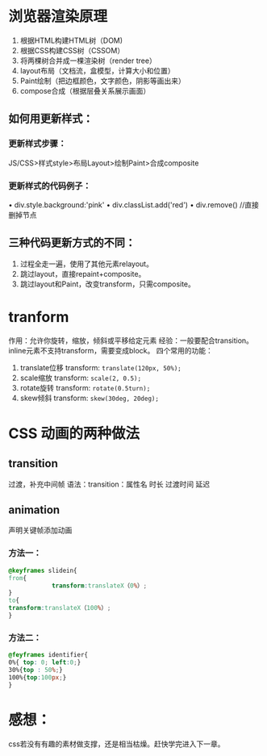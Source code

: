 # 浏览器渲染原理
1. 根据HTML构建HTML树（DOM)
2. 根据CSS构建CSS树（CSSOM）
3. 将两棵树合并成一棵渲染树（render tree）
4. layout布局（文档流，盒模型，计算大小和位置）
5. Paint绘制（把边框颜色，文字颜色，阴影等画出来）
6. compose合成（根据层叠关系展示画面）
## 如何用更新样式：
### 更新样式步骤：
JS/CSS>样式style>布局Layout>绘制Paint>合成composite
### 更新样式的代码例子：
• div.style.background:'pink'
• div.classList.add('red') 
• div.remove()  //直接删掉节点
## 三种代码更新方式的不同：
1. 过程全走一遍，使用了其他元素relayout。
2. 跳过layout，直接repaint+composite。
3. 跳过layout和Paint，改变transform，只需composite。

# tranform
作用：允许你旋转，缩放，倾斜或平移给定元素
经验：一般要配合transition。inline元素不支持transform，需要变成block。
四个常用的功能：
1. translate位移
transform: `translate(120px, 50%);`
2. scale缩放
transform: `scale(2, 0.5);`
3. rotate旋转
transform: `rotate(0.5turn);`
4. skew倾斜
transform: `skew(30deg, 20deg);`

# CSS 动画的两种做法
## transition
过渡，补充中间帧
语法：transition：属性名 时长 过渡时间 延迟
## animation
声明关键帧添加动画
### 方法一：
```css
@keyframes slidein{
from{
            transform:translateX（0%）;
}
to{
transform:translateX（100%）;
}
```
### 方法二：
```css
@feyframes identifier{
0%{ top: 0; left:0;}
30%{top : 50%;}
100%{top:100px;}
}
```
# 感想：
css若没有有趣的素材做支撑，还是相当枯燥。赶快学完进入下一章。